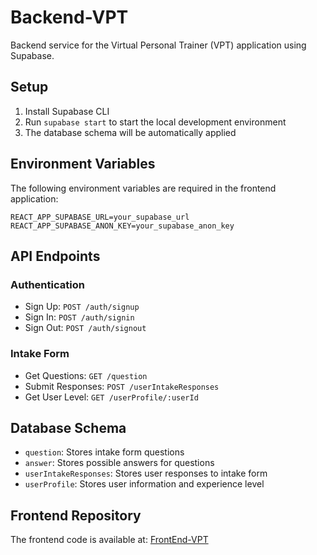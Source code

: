 # Backend-VPT

Backend service for the Virtual Personal Trainer (VPT) application using Supabase.

## Setup

1. Install Supabase CLI
2. Run `supabase start` to start the local development environment
3. The database schema will be automatically applied

## Environment Variables

The following environment variables are required in the frontend application:

```env
REACT_APP_SUPABASE_URL=your_supabase_url
REACT_APP_SUPABASE_ANON_KEY=your_supabase_anon_key
```

## API Endpoints

### Authentication
- Sign Up: `POST /auth/signup`
- Sign In: `POST /auth/signin`
- Sign Out: `POST /auth/signout`

### Intake Form
- Get Questions: `GET /question`
- Submit Responses: `POST /userIntakeResponses`
- Get User Level: `GET /userProfile/:userId`

## Database Schema

- `question`: Stores intake form questions
- `answer`: Stores possible answers for questions
- `userIntakeResponses`: Stores user responses to intake form
- `userProfile`: Stores user information and experience level

## Frontend Repository

The frontend code is available at: [FrontEnd-VPT](https://github.com/ItzRikk/FrontEnd-VPT) 